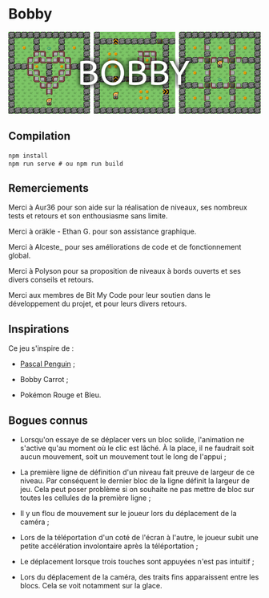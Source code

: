 # Bobby

![Bannière de présentation du jeu Bobby](public/assets/img/banner.png)

## Compilation

```shell
npm install
npm run serve # ou npm run build
```

## Remerciements

Merci à Aur36 pour son aide sur la réalisation de niveaux, ses nombreux tests
et retours et son enthousiasme sans limite.

Merci à oräkle - Ethan G. pour son assistance graphique.

Merci à Alceste_ pour ses améliorations de code et de fonctionnement global.

Merci à Polyson pour sa proposition de niveaux à bords ouverts et ses divers
conseils et retours.

Merci aux membres de Bit My Code pour leur soutien dans le développement du
projet, et pour leurs divers retours.

## Inspirations

Ce jeu s'inspire de :

- [Pascal Penguin](http://www.luduminis.com/pascal/about/) ;

- Bobby Carrot ;

- Pokémon Rouge et Bleu.

## Bogues connus

- Lorsqu'on essaye de se déplacer vers un bloc solide, l'animation ne s'active
  qu'au moment où le clic est lâché. À la place, il ne faudrait soit aucun
  mouvement, soit un mouvement tout le long de l'appui ;

- La première ligne de définition d'un niveau fait preuve de largeur de ce
  niveau. Par conséquent le dernier bloc de la ligne définit la largeur de jeu.
  Cela peut poser problème si on souhaite ne pas mettre de bloc sur toutes les
  cellules de la première ligne ;

- Il y un flou de mouvement sur le joueur lors du déplacement de la caméra ;

- Lors de la téléportation d'un coté de l'écran à l'autre, le joueur subit une
  petite accélération involontaire après la téléportation ;

- Le déplacement lorsque trois touches sont appuyées n'est pas intuitif ;

- Lors du déplacement de la caméra, des traits fins apparaissent entre les
  blocs. Cela se voit notamment sur la glace.
